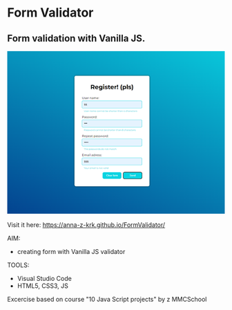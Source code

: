# Form Validator
## Form validation with Vanilla JS.

![Preview:](https://github.com/Anna-Z-Krk/FormValidator/blob/main/form_validator_prev.png)

Visit it here: https://anna-z-krk.github.io/FormValidator/

AIM:
- creating form with Vanilla JS validator

TOOLS:
- Visual Studio Code
- HTML5, CSS3, JS

Excercise based on course "10 Java Script projects" by z MMCSchool
